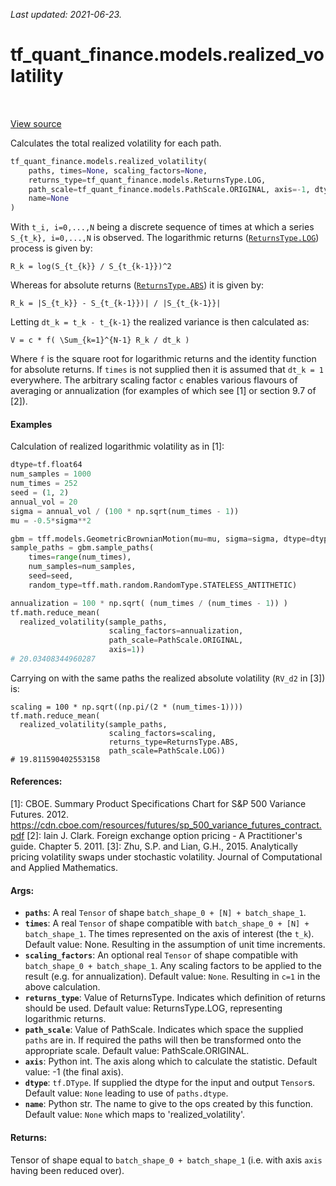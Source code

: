 <!--
This file is generated by a tool. Do not edit directly.
For open-source contributions the docs will be updated automatically.
-->

*Last updated: 2021-06-23.*

<div itemscope itemtype="http://developers.google.com/ReferenceObject">
<meta itemprop="name" content="tf_quant_finance.models.realized_volatility" />
<meta itemprop="path" content="Stable" />
</div>

# tf_quant_finance.models.realized_volatility

<!-- Insert buttons and diff -->

<table class="tfo-notebook-buttons tfo-api" align="left">
</table>

<a target="_blank" href="https://github.com/google/tf-quant-finance/blob/master/tf_quant_finance/models/realized_volatility.py">View source</a>



Calculates the total realized volatility for each path.

```python
tf_quant_finance.models.realized_volatility(
    paths, times=None, scaling_factors=None,
    returns_type=tf_quant_finance.models.ReturnsType.LOG,
    path_scale=tf_quant_finance.models.PathScale.ORIGINAL, axis=-1, dtype=None,
    name=None
)
```



<!-- Placeholder for "Used in" -->

With `t_i, i=0,...,N` being a discrete sequence of times at which a series
`S_{t_k}, i=0,...,N` is observed. The logarithmic returns (<a href="../../tf_quant_finance/models/ReturnsType.md#LOG"><code>ReturnsType.LOG</code></a>)
process is given by:

```
R_k = log(S_{t_{k}} / S_{t_{k-1}})^2
```

Whereas for absolute returns (<a href="../../tf_quant_finance/models/ReturnsType.md#ABS"><code>ReturnsType.ABS</code></a>) it is given by:

```
R_k = |S_{t_k}} - S_{t_{k-1}})| / |S_{t_{k-1}}|
```

Letting `dt_k = t_k - t_{k-1}` the realized variance is then calculated as:

```
V = c * f( \Sum_{k=1}^{N-1} R_k / dt_k )
```

Where `f` is the square root for logarithmic returns and the identity function
for absolute returns. If `times` is not supplied then it is assumed that
`dt_k = 1` everywhere. The arbitrary scaling factor `c` enables various
flavours of averaging or annualization (for examples of which see [1] or
section 9.7 of [2]).

#### Examples

Calculation of realized logarithmic volatility as in [1]:

```python
dtype=tf.float64
num_samples = 1000
num_times = 252
seed = (1, 2)
annual_vol = 20
sigma = annual_vol / (100 * np.sqrt(num_times - 1))
mu = -0.5*sigma**2

gbm = tff.models.GeometricBrownianMotion(mu=mu, sigma=sigma, dtype=dtype)
sample_paths = gbm.sample_paths(
    times=range(num_times),
    num_samples=num_samples,
    seed=seed,
    random_type=tff.math.random.RandomType.STATELESS_ANTITHETIC)

annualization = 100 * np.sqrt( (num_times / (num_times - 1)) )
tf.math.reduce_mean(
  realized_volatility(sample_paths,
                      scaling_factors=annualization,
                      path_scale=PathScale.ORIGINAL,
                      axis=1))
# 20.03408344960287
```

Carrying on with the same paths the realized absolute volatility (`RV_d2` in
[3]) is:

```
scaling = 100 * np.sqrt((np.pi/(2 * (num_times-1))))
tf.math.reduce_mean(
  realized_volatility(sample_paths,
                      scaling_factors=scaling,
                      returns_type=ReturnsType.ABS,
                      path_scale=PathScale.LOG))
# 19.811590402553158
```

#### References:
[1]: CBOE. Summary Product Specifications Chart for S&P 500 Variance Futures.
2012.
https://cdn.cboe.com/resources/futures/sp_500_variance_futures_contract.pdf
[2]: Iain J. Clark. Foreign exchange option pricing - A Practitioner's
guide. Chapter 5. 2011.
[3]: Zhu, S.P. and Lian, G.H., 2015. Analytically pricing volatility swaps
under stochastic volatility. Journal of Computational and Applied Mathematics.

#### Args:


* <b>`paths`</b>: A real `Tensor` of shape `batch_shape_0 + [N] + batch_shape_1`.
* <b>`times`</b>: A real `Tensor` of shape compatible with `batch_shape_0 + [N] +
  batch_shape_1`. The times represented on the axis of interest (the `t_k`).
  Default value: None. Resulting in the assumption of unit time increments.
* <b>`scaling_factors`</b>: An optional real `Tensor` of shape compatible with
  `batch_shape_0 + batch_shape_1`. Any scaling factors to be applied to the
  result (e.g. for annualization).
  Default value: `None`. Resulting in `c=1` in the above calculation.
* <b>`returns_type`</b>: Value of ReturnsType. Indicates which definition of returns
  should be used.
  Default value: ReturnsType.LOG, representing logarithmic returns.
* <b>`path_scale`</b>: Value of PathScale. Indicates which space the supplied `paths`
  are in. If required the paths will then be transformed onto the
  appropriate scale.
  Default value: PathScale.ORIGINAL.
* <b>`axis`</b>: Python int. The axis along which to calculate the statistic.
  Default value: -1 (the final axis).
* <b>`dtype`</b>: `tf.DType`. If supplied the dtype for the input and output `Tensor`s.
  Default value: `None` leading to use of `paths.dtype`.
* <b>`name`</b>: Python str. The name to give to the ops created by this function.
  Default value: `None` which maps to 'realized_volatility'.


#### Returns:

Tensor of shape equal to `batch_shape_0 + batch_shape_1` (i.e. with axis
  `axis` having been reduced over).
